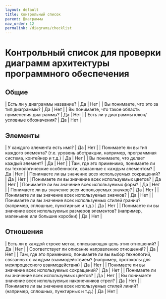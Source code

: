 ```yaml
---
layout: default
title: Контрольный список
parent: Диаграммы
nav_order: 12
permalink: /diagrams/checklist
---
```


# Контрольный список для проверки диаграмм архитектуры программного обеспечения

## Общие

| Есть ли у диаграммы название? | Да | Нет |
| Вы понимаете, что это за тип диаграммы? | Да | Нет |
| Вы понимаете, что такое область применения диаграммы? | Да | Нет |
| Есть ли у диаграммы ключ/условные обозначения? | Да | Нет |

## Элементы

| У каждого элемента есть имя? | Да | Нет |
| Понимаете ли вы тип каждого элемента? (т.е. уровень абстракции, например, программная система, контейнер и т.д.) | Да | Нет |
| Вы понимаете, что делает каждый элемент? | Да | Нет |
| Там, где это применимо, понимаете ли вы технологические особенности, связанные с каждым элементом? | Да | Нет |
| Понимаете ли вы значение всех используемых сокращений? | Да | Нет |
| Понимаете ли вы значение всех используемых цветов? | Да | Нет |
| Понимаете ли вы значение всех используемых форм? | Да | Нет |
| Понимаете ли вы значение всех используемых значков? | Да | Нет |
| Понимаете ли вы значение всех используемых значков? | Да | Нет |
| Понимаете ли вы значение всех используемых стилей границ? (например, сплошные, пунктирные и т.д.) | Да | Нет |
| Понимаете ли вы значение всех используемых размеров элементов? (например, маленькие или большие коробки) | Да | Нет |

## Отношения

| Есть ли в каждой строке метка, описывающая цель этих отношений? | Да | Нет |
| Соответствует ли описание направлению отношений? | Да | Нет |
| Там, где это применимо, понимаете ли вы выбор технологий, связанных с каждым взаимодействием? (например, протоколы для межпроцессного взаимодействия) | Да | Нет |
| Понимаете ли вы значение всех используемых сокращений? | Да | Нет |
| Понимаете ли вы значение всех используемых цветов? | Да | Нет |
| Вы понимаете значение всех используемых наконечников стрел? | Да | Нет |
| Понимаете ли вы значение всех используемых стилей линий? (например, сплошных, пунктирных и т.д.) | Да | Нет |